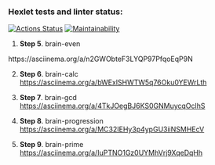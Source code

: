 ### Hexlet tests and linter status:
[![Actions Status](https://github.com/braimm/python-project-49/actions/workflows/hexlet-check.yml/badge.svg)](https://github.com/braimm/python-project-49/actions)
[![Maintainability](https://api.codeclimate.com/v1/badges/1a07882a81ba9400bf61/maintainability)](https://codeclimate.com/github/braimm/python-project-49/maintainability)

1. **Step 5**. brain-even
<p>https://asciinema.org/a/n2GWObteF3LYQP97PfqoEqP9N</p>   

2. **Step 6**. brain-calc
https://asciinema.org/a/bWExlSHWTW5q76Oku0YEWrLth

3. **Step 7**. brain-gcd
https://asciinema.org/a/4TkJOegBJ6KS0GNMuycqOclhS

4. **Step 8**. brain-progression
https://asciinema.org/a/MC32IEHy3p4ypGU3iiNSMHEcV

5. **Step 9**. brain-prime
https://asciinema.org/a/IuPTNO1Gz0UYMhVrj9XqeDqHh

